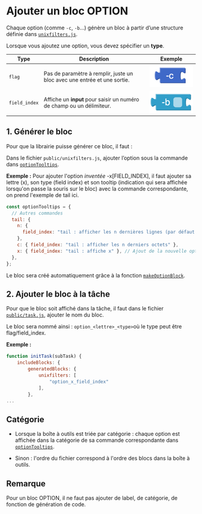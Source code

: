 # Ajouter un bloc OPTION

Chaque option (comme `-c`, `-b`…) génère un bloc à partir d’une structure définie dans [`unixfilters.js`](https://github.com/UnixFilters/unixfilters-franceIOI/blob/main/public/unixfilters.js#L375).

Lorsque vous ajoutez une option, vous devez spécifier un **type**.

| Type          | Description                                                              | Exemple                                    |
| ------------- | ------------------------------------------------------------------------ | ------------------------------------------ |
| `flag`        | Pas de paramètre à remplir, juste un bloc avec une entrée et une sortie. | ![](../img/option_flag_example.png)        |
| `field_index` | Affiche un **input** pour saisir un numéro de champ ou un délimiteur.    | ![](../img/option_field_index_example.png) |

## 1. Générer le bloc

Pour que la librairie puisse générer ce bloc, il faut :

Dans le fichier `public/unixfilters.js`, ajouter l’option sous la commande dans [`optionTooltips`](https://github.com/UnixFilters/unixfilters-franceIOI/blob/main/public/unixfilters.js#L375).

**Exemple :** Pour ajouter l'option _inventée_ -x\[FIELD_INDEX\], il faut ajouter sa lettre (x), son type (field index) et son tooltip (indication qui sera affichée lorsqu'on passe la souris sur le bloc) avec la commande correspondante, on prend l'exemple de tail ici.

```javascript title="unixfilters.js"
const optionTooltips = {
  // Autres commandes
  tail: {
    n: {
      field_index: "tail : afficher les n dernières lignes (par défaut : 10)",
    },
    c: { field_index: "tail : afficher les n derniers octets" },
    x: { field_index: "tail : affiche x" }, // Ajout de la nouvelle option x
  },
};
```

Le bloc sera créé automatiquement grâce à la fonction [`makeOptionBlock`](https://github.com/UnixFilters/unixfilters-franceIOI/blob/main/public/blocklyUnixFilters_lib.js#L343).

## 2. Ajouter le bloc à la tâche

Pour que le bloc soit affiché dans la tâche, il faut dans le fichier [`public/task.js`](https://github.com/UnixFilters/unixfilters-franceIOI/blob/main/public/task.js), ajouter le nom du bloc.

Le bloc sera nommé ainsi : `option_<lettre>_<type>`où le type peut être flag/field_index.

**Exemple :**

```javascript title="task.js"
function initTask(subTask) {
    includeBlocks: {
        generatedBlocks: {
            unixfilters: [
                "option_x_field_index"
            ],
        },
...
```

## Catégorie

- Lorsque la boîte à outils est triée par catégorie : chaque option est affichée dans la catégorie de sa commande correspondante dans [`optionTooltips`](https://github.com/UnixFilters/unixfilters-franceIOI/blob/main/public/unixfilters.js#L375).

- Sinon : l'ordre du fichier correspond à l'ordre des blocs dans la boîte à outils.

## Remarque

Pour un bloc OPTION, il ne faut pas ajouter de label, de catégorie, de fonction de génération de code.
